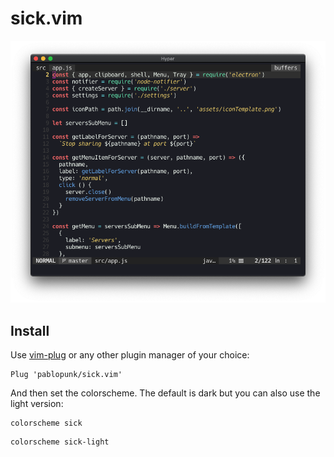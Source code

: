 # sick.vim

![screenshot](https://github.com/pablopunk/art/raw/master/sick-colors/vim.png)

## Install

Use [vim-plug](https://github.com/junegunn/vim-plug) or any other plugin manager of your choice:

```viml
Plug 'pablopunk/sick.vim'
```

And then set the colorscheme. The default is dark but you can also use the light version:

```viml
colorscheme sick
```

```viml
colorscheme sick-light
```
